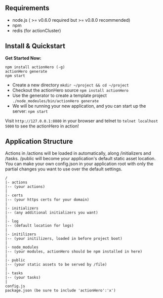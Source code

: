 ## Requirements
* node.js ( >= v0.6.0 required but >= v0.8.0 recommended)
* npm
* redis (for actionCluster)

## Install & Quickstart

**Get Started Now:**

	npm install actionHero (-g)
	actionHero generate
	npm start

* Create a new directory `mkdir ~/project && cd ~/project`
* Checkout the actionHero source `npm install actionHero`
* Use the generator to create a template project `./node_modeules/bin/actionHero generate`
* We will be running your new application, and you can start up the server: `npm start`

Visit `http://127.0.0.1:8080` in your browser and telnet to `telnet localhost 5000` to see the actionHero in action!
	
## Application Structure

Actions in /actions will be loaded in automatically, along /initializers and /tasks. /public will become your application's default static asset location.  You can make your own config.json in your application root with only the partial changes you want to use over the default settings.

	/
	|- actions
	|-- (your actions)
	|
	|- certs
	|-- (your https certs for your domain)
	|
	|- initializers
	|-- (any additional initializers you want)
	|
	|- log
	|-- (default location for logs)
	|
	|- initilizers
	|-- (your initilizers, loaded in before project boot)
	|
	|- node_modules
	|-- (your modules, actionHero should be npm installed in here)
	|
	|- public
	|-- (your static assets to be served by /file)
	|
	|- tasks
	|-- (your tasks)
	|
	config.js
	package.json (be sure to include 'actionHero':'x')
